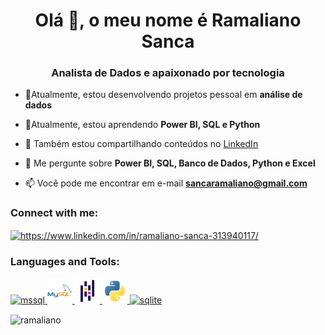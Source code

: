 <h1 align="center">Olá 👋, o meu nome é Ramaliano Sanca</h1>
<h3 align="center">Analista de Dados e apaixonado por tecnologia</h3>

- 🔭Atualmente, estou desenvolvendo projetos pessoal em **análise de dados**

- 🌱Atualmente, estou aprendendo **Power BI, SQL e Python**

- 👯 Também estou compartilhando conteúdos no [LinkedIn](https://www.linkedin.com/in/ramaliano-sanca-313940117/)

- 💬 Me pergunte sobre **Power BI, SQL, Banco de Dados, Python e Excel**

- 📫 Você pode me encontrar em e-mail **sancaramaliano@gmail.com**

<h3 align="left">Connect with me:</h3>
<p align="left">
<a href="https://linkedin.com/in/https://www.linkedin.com/in/ramaliano-sanca-313940117/" target="blank"><img align="center" src="https://raw.githubusercontent.com/rahuldkjain/github-profile-readme-generator/master/src/images/icons/Social/linked-in-alt.svg" alt="https://www.linkedin.com/in/ramaliano-sanca-313940117/" height="30" width="40" /></a>
</p>

<h3 align="left">Languages and Tools:</h3>
<p align="left"> <a href="https://www.microsoft.com/en-us/sql-server" target="_blank" rel="noreferrer"> <img src="https://www.svgrepo.com/show/303229/microsoft-sql-server-logo.svg" alt="mssql" width="40" height="40"/> </a> <a href="https://www.mysql.com/" target="_blank" rel="noreferrer"> <img src="https://raw.githubusercontent.com/devicons/devicon/master/icons/mysql/mysql-original-wordmark.svg" alt="mysql" width="40" height="40"/> </a> <a href="https://pandas.pydata.org/" target="_blank" rel="noreferrer"> <img src="https://raw.githubusercontent.com/devicons/devicon/2ae2a900d2f041da66e950e4d48052658d850630/icons/pandas/pandas-original.svg" alt="pandas" width="40" height="40"/> </a> <a href="https://www.python.org" target="_blank" rel="noreferrer"> <img src="https://raw.githubusercontent.com/devicons/devicon/master/icons/python/python-original.svg" alt="python" width="40" height="40"/> </a> <a href="https://www.sqlite.org/" target="_blank" rel="noreferrer"> <img src="https://www.vectorlogo.zone/logos/sqlite/sqlite-icon.svg" alt="sqlite" width="40" height="40"/> </a> </p>

<p><img align="center" src="https://github-readme-stats.vercel.app/api/top-langs?username=ramaliano&show_icons=true&locale=en&layout=compact" alt="ramaliano" /></p>


<!---
- 👋 Hi, I’m @Ramaliano
- 👀 I’m interested in ...
- 🌱 I’m currently learning ...
- 💞️ I’m looking to collaborate on ...
- 📫 How to reach me ...


Ramaliano/Ramaliano is a ✨ special ✨ repository because its `README.md` (this file) appears on your GitHub profile.
You can click the Preview link to take a look at your changes.
--->
